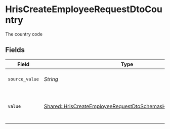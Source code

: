 # HrisCreateEmployeeRequestDtoCountry

The country code


## Fields

| Field                                                                                                                                       | Type                                                                                                                                        | Required                                                                                                                                    | Description                                                                                                                                 | Example                                                                                                                                     |
| ------------------------------------------------------------------------------------------------------------------------------------------- | ------------------------------------------------------------------------------------------------------------------------------------------- | ------------------------------------------------------------------------------------------------------------------------------------------- | ------------------------------------------------------------------------------------------------------------------------------------------- | ------------------------------------------------------------------------------------------------------------------------------------------- |
| `source_value`                                                                                                                              | *String*                                                                                                                                    | :heavy_check_mark:                                                                                                                          | The name of citizenship                                                                                                                     | American                                                                                                                                    |
| `value`                                                                                                                                     | [Shared::HrisCreateEmployeeRequestDtoSchemasHomeLocationValue](../../models/shared/hriscreateemployeerequestdtoschemashomelocationvalue.md) | :heavy_check_mark:                                                                                                                          | The ISO3166-1 Alpha2 Code of the Country                                                                                                    | US                                                                                                                                          |
